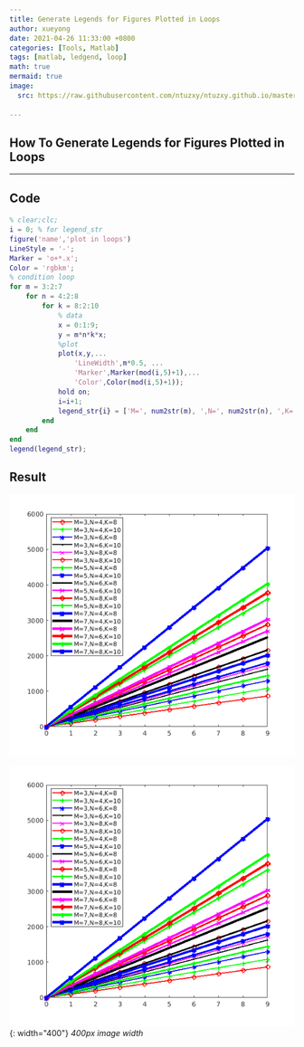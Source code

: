 ```yaml
---
title: Generate Legends for Figures Plotted in Loops
author: xueyong
date: 2021-04-26 11:33:00 +0800
categories: [Tools, Matlab]
tags: [matlab, ledgend, loop]
math: true
mermaid: true
image:
  src: https://raw.githubusercontent.com/ntuzxy/ntuzxy.github.io/master/figs/matlab/matlab_legend_loop.png

---
```


## How To Generate Legends for Figures Plotted in Loops
---

## Code

```matlab
% clear;clc;
i = 0; % for legend_str
figure('name','plot in loops')
LineStyle = '-';
Marker = 'o+*.x';
Color = 'rgbkm'; 
% condition loop
for m = 3:2:7
    for n = 4:2:8
        for k = 8:2:10
            % data
            x = 0:1:9;
            y = m*n*k*x;
            %plot
            plot(x,y,...
                'LineWidth',m*0.5, ...
                'Marker',Marker(mod(i,5)+1),...
                'Color',Color(mod(i,5)+1)); 
            hold on; 
            i=i+1;
            legend_str{i} = ['M=', num2str(m), ',N=', num2str(n), ',K=', num2str(k)];
        end
    end
end
legend(legend_str);
```

## Result

![avatar](https://raw.githubusercontent.com/ntuzxy/ntuzxy.github.io/master/figs/matlab/matlab_legend_loop.png "Legend Generation")

![Legend Generation](https://raw.githubusercontent.com/ntuzxy/ntuzxy.github.io/master/figs/matlab/matlab_legend_loop.png){: width="400"}
_400px image width_
